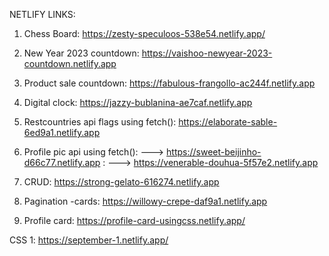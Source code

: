 NETLIFY LINKS:

1. Chess Board: https://zesty-speculoos-538e54.netlify.app/

2. New Year 2023 countdown: https://vaishoo-newyear-2023-countdown.netlify.app

3. Product sale countdown: https://fabulous-frangollo-ac244f.netlify.app

4. Digital clock: https://jazzy-bublanina-ae7caf.netlify.app

5. Restcountries api flags using fetch(): https://elaborate-sable-6ed9a1.netlify.app

6. Profile pic api using fetch(): ---> https://sweet-beijinho-d66c77.netlify.app 
                                : ---> https://venerable-douhua-5f57e2.netlify.app
                                
7. CRUD: https://strong-gelato-616274.netlify.app

8. Pagination -cards: https://willowy-crepe-daf9a1.netlify.app

9. Profile card: https://profile-card-usingcss.netlify.app/

CSS 1:  https://september-1.netlify.app/

